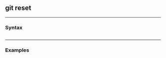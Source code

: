 ## git reset

-------------------------------------------------------------------------------
### Syntax
```shell
```

-------------------------------------------------------------------------------
### Examples
```shell
```